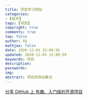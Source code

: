 ```yaml
---
title: 项目学习网站
categories: 
- [技术]
tags: [项目]
copyright: true
comments: true
top: false
author: XQ
mathjax: false
date: 2020-12-03 15:09:56
updated: 2020-12-03 15:09:59
keywords: 项目
description: 
passwords:
img: 
abstract: 项目的网站集合
---
```


[分享 GitHub 上 有趣、入门级的开源项目](https://hellogithub.com)
